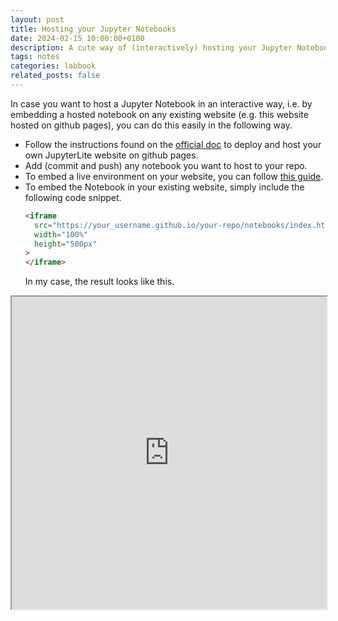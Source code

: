 ```yaml
---
layout: post
title: Hosting your Jupyter Notebooks
date: 2024-02-15 10:00:00+0100
description: A cute way of (interactively) hosting your Jupyter Notebooks
tags: notes
categories: labbook
related_posts: false
---
```


In case you want to host a Jupyter Notebook in an interactive way,
i.e. by embedding a hosted notebook on any existing website
(e.g. this website hosted on github pages),
you can do this easily in the following way.

- Follow the instructions found on the [official doc](https://jupyterlite.readthedocs.io/en/latest/quickstart/deploy.html) to deploy and host your own JupyterLite website on github pages.
- Add (commit and push) any notebook you want to host to your repo.
- To embed a live environment on your website, you can follow [this guide](https://jupyterlite.readthedocs.io/en/latest/quickstart/embed-repl.html).
- To embed the Notebook in your existing website, simply include the following code snippet.
  ```html
  <iframe
    src="https://your_username.github.io/your-repo/notebooks/index.html?path=path/to/notebook.ipynb"
    width="100%"
    height="500px"
  >
  </iframe>
  ```
  In my case, the result looks like this.

<iframe
  src="https://leuraph.github.io/jupyter-notebooks/notebooks/index.html?path=p5.ipynb"
  width="100%"
  height="500px"
>
</iframe>